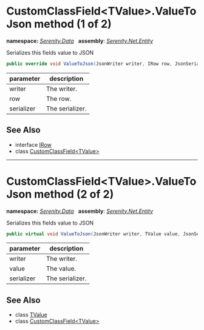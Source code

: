 # CustomClassField&lt;TValue&gt;.ValueToJson method (1 of 2)
**namespace:** *[Serenity.Data](../../README.md#serenity.data-namespace)*   **assembly**: *[Serenity.Net.Entity](../../README.md)*

Serializes this fields value to JSON

```csharp
public override void ValueToJson(JsonWriter writer, IRow row, JsonSerializer serializer)
```

| parameter | description |
| --- | --- |
| writer | The writer. |
| row | The row. |
| serializer | The serializer. |

## See Also

* interface [IRow](../IRow.md)
* class [CustomClassField&lt;TValue&gt;](../CustomClassField-1.md)

---

# CustomClassField&lt;TValue&gt;.ValueToJson method (2 of 2)
**namespace:** *[Serenity.Data](../../README.md#serenity.data-namespace)*   **assembly**: *[Serenity.Net.Entity](../../README.md)*

Serializes this fields value to JSON

```csharp
public virtual void ValueToJson(JsonWriter writer, TValue value, JsonSerializer serializer)
```

| parameter | description |
| --- | --- |
| writer | The writer. |
| value | The value. |
| serializer | The serializer. |

## See Also

* class [TValue](../Serenity.Net.Entity/../CustomClassField-1.TValue.md)
* class [CustomClassField&lt;TValue&gt;](../CustomClassField-1.md)